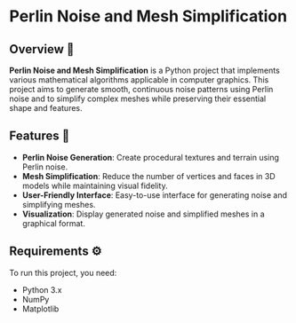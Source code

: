 # Perlin Noise and Mesh Simplification

## Overview 📖

**Perlin Noise and Mesh Simplification** is a Python project that implements various mathematical algorithms applicable in computer graphics. This project aims to generate smooth, continuous noise patterns using Perlin noise and to simplify complex meshes while preserving their essential shape and features.

## Features 🌟

- **Perlin Noise Generation**: Create procedural textures and terrain using Perlin noise.
- **Mesh Simplification**: Reduce the number of vertices and faces in 3D models while maintaining visual fidelity.
- **User-Friendly Interface**: Easy-to-use interface for generating noise and simplifying meshes.
- **Visualization**: Display generated noise and simplified meshes in a graphical format.

## Requirements ⚙️

To run this project, you need:

- Python 3.x
- NumPy
- Matplotlib
